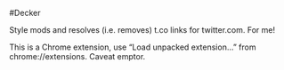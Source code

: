 #Decker

Style mods and resolves (i.e. removes) t.co links for twitter.com. For me!

This is a Chrome extension, use “Load unpacked extension…” from chrome://extensions. Caveat emptor.
